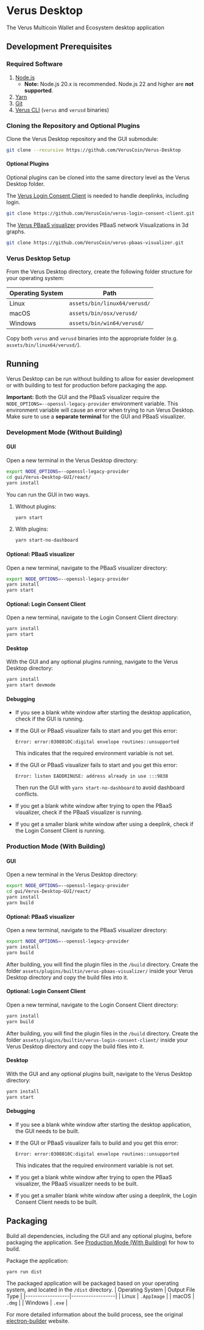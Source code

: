 # Verus Desktop

The Verus Multicoin Wallet and Ecosystem desktop application

## Development Prerequisites

### Required Software

1) [Node.js](https://nodejs.org/en/download/)
    - **Note:** Node.js 20.x is recommended. Node.js 22 and higher are **not supported**.
2) [Yarn](https://yarnpkg.com/getting-started/install)
3) [Git](https://git-scm.com/)
4) [Verus CLI](https://verus.io/wallet)  (`verus` and `verusd` binaries)

### Cloning the Repository and Optional Plugins

Clone the Verus Desktop repository and the GUI submodule:
```bash
git clone --recursive https://github.com/VerusCoin/Verus-Desktop
```

#### Optional Plugins

Optional plugins can be cloned into the same directory level as the Verus Desktop folder.

The [Verus Login Consent Client](https://github.com/VerusCoin/verus-login-consent-client) is needed to handle deeplinks, including login.
```bash
git clone https://github.com/VerusCoin/verus-login-consent-client.git
```

The [Verus PBaaS visualizer](https://github.com/VerusCoin/verus-pbaas-visualizer) provides PBaaS network Visualizations in 3d graphs.
```bash
git clone https://github.com/VerusCoin/verus-pbaas-visualizer.git
```

### Verus Desktop Setup

From the Verus Desktop directory, create the following folder structure for your operating system:

| Operating System | Path                        |
|------------------|-----------------------------|
| Linux            | `assets/bin/linux64/verusd/`|
| macOS            | `assets/bin/osx/verusd/`    |
| Windows          | `assets/bin/win64/verusd/`  |

Copy both `verus` and `verusd` binaries into the appropriate folder (e.g. `assets/bin/linux64/verusd/`).

## Running

Verus Desktop can be run without building to allow for easier development or with building to test for production before packaging the app.

**Important:** Both the GUI and the PBaaS visualizer require the `NODE_OPTIONS=--openssl-legacy-provider` environment variable. This environment variable will cause an error when trying to run Verus Desktop. Make sure to use a **separate terminal** for the GUI and PBaaS visualizer.

### Development Mode (Without Building)

#### GUI

Open a new terminal in the Verus Desktop directory:
```bash
export NODE_OPTIONS=--openssl-legacy-provider
cd gui/Verus-Desktop-GUI/react/
yarn install
```

You can run the GUI in two ways.

1. Without plugins:
    ```bash
    yarn start
    ```

2. With plugins:
    ```bash
    yarn start-no-dashboard
    ```

#### Optional: PBaaS visualizer

Open a new terminal, navigate to the PBaaS visualizer directory:
```bash
export NODE_OPTIONS=--openssl-legacy-provider
yarn install
yarn start
```

#### Optional: Login Consent Client 

Open a new terminal, navigate to the Login Consent Client directory:
```bash
yarn install
yarn start
```

#### Desktop

With the GUI and any optional plugins running, navigate to the Verus Desktop directory:
```bash
yarn install
yarn start devmode
```

#### Debugging

- If you see a blank white window after starting the desktop application, check if the GUI is running.
- If the GUI or PBaaS visualizer fails to start and you get this error:
    
    `Error: error:0308010C:digital envelope routines::unsupported`
    
    This indicates that the required environment variable is not set.
- If the GUI or PBaaS visualizer fails to start and you get this error:

    `Error: listen EADDRINUSE: address already in use :::9838`

    Then run the GUI with `yarn start-no-dashboard` to avoid dashboard conflicts.

- If you get a blank white window after trying to open the PBaaS visualizer, check if the PBaaS visualizer is running.
- If you get a smaller blank white window after using a deeplink, check if the Login Consent Client is running.

### Production Mode (With Building)

#### GUI

Open a new terminal in the Verus Desktop directory:
```bash
export NODE_OPTIONS=--openssl-legacy-provider
cd gui/Verus-Desktop-GUI/react/
yarn install
yarn build
```

#### Optional: PBaaS visualizer

Open a new terminal, navigate to the PBaaS visualizer directory:
```bash
export NODE_OPTIONS=--openssl-legacy-provider
yarn install
yarn build
```

After building, you will find the plugin files in the `/build` directory. Create the folder `assets/plugins/builtin/verus-pbaas-visualizer/` inside your Verus Desktop directory and copy the build files into it.

#### Optional: Login Consent Client 

Open a new terminal, navigate to the Login Consent Client directory:
```bash
yarn install
yarn build
```

After building, you will find the plugin files in the `/build` directory. Create the folder `assets/plugins/builtin/verus-login-consent-client/` inside your Verus Desktop directory and copy the build files into it.

#### Desktop

With the GUI and any optional plugins built, navigate to the Verus Desktop directory:
```bash
yarn install
yarn start
```

#### Debugging

- If you see a blank white window after starting the desktop application, the GUI needs to be built.
- If the GUI or PBaaS visualizer fails to build and you get this error:
    
    `Error: error:0308010C:digital envelope routines::unsupported`
    
    This indicates that the required environment variable is not set.
- If you get a blank white window after trying to open the PBaaS visualizer, the PBaaS visualizer needs to be built.
- If you get a smaller blank white window after using a deeplink, the Login Consent Client needs to be built.


## Packaging

Build all dependencies, including the GUI and any optional plugins, before packaging the application. See [Production Mode (With Building)](#production-mode-with-building) for how to build. 

Package the application:
```shell
yarn run dist
```

The packaged application will be packaged based on your operating system, and located in the `/dist` directory.
| Operating System | Output File Type |
|------------------|------------------|
| Linux            | `.AppImage`      |
| macOS            | `.dmg`           |
| Windows          | `.exe`           |

For more detailed information about the build process, see the original [electron-builder](https://www.electron.build) website.